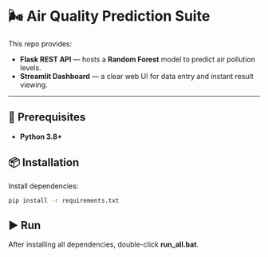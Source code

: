 # 🌬️ Air Quality Prediction Suite

This repo provides:
- **Flask REST API** — hosts a **Random Forest** model to predict air pollution levels.
- **Streamlit Dashboard** — a clear web UI for data entry and instant result viewing.

---

## 🧰 Prerequisites
- **Python 3.8+**

## 📦 Installation
Install dependencies:
```bash
pip install -r requirements.txt
```

## ▶️ Run
After installing all dependencies, double-click **run_all.bat**.
